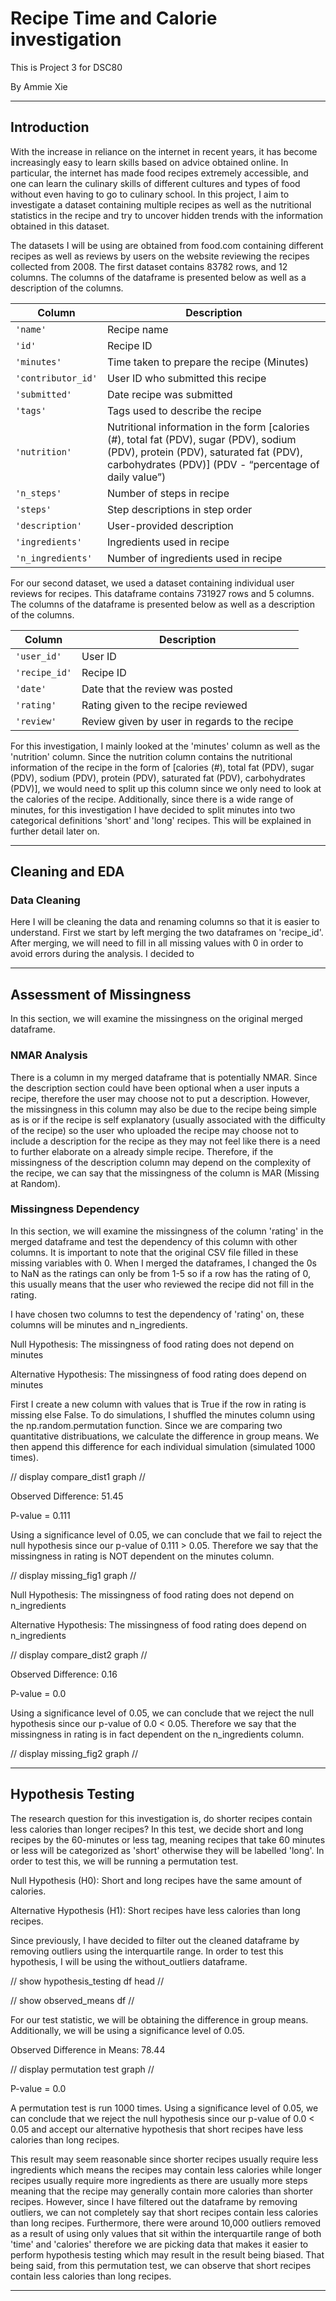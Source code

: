 # Recipe Time and Calorie investigation

This is Project 3 for DSC80

By Ammie Xie

---

## Introduction

With the increase in reliance on the internet in recent years, it has become increasingly easy to learn skills based on advice obtained online. In particular, the internet has made food recipes extremely accessible, and one can learn the culinary skills of different cultures and types of food without even having to go to culinary school. In this project, I aim to investigate a dataset containing multiple recipes as well as the nutritional statistics in the recipe and try to uncover hidden trends with the information obtained in this dataset. 

The datasets I will be using are obtained from food.com containing different recipes as well as reviews by users on the website reviewing the recipes collected from 2008. The first dataset contains 83782 rows, and 12 columns. The columns of the dataframe is presented below as well as a description of the columns. 

|Column	                 |Description|
|---                     |---        |
|`'name'	`            |Recipe name|
|`'id'`	                 |Recipe ID|
|`'minutes'`	         |Time taken to prepare the recipe (Minutes)|
|`'contributor_id'`	     |User ID who submitted this recipe|
|`'submitted'`	            | Date recipe was submitted|
|`'tags'`	              |Tags used to describe the recipe|
|`'nutrition'`	          |Nutritional information in the form [calories (#), total fat (PDV), sugar (PDV), sodium (PDV), protein (PDV), saturated fat (PDV), carbohydrates (PDV)] (PDV - “percentage of daily value”)|
|`'n_steps'`	          |Number of steps in recipe|
|`'steps'`	              |Step descriptions in step order|
|`'description'`	     | User-provided description|
|`'ingredients'`	     | Ingredients used in recipe|
|`'n_ingredients'`	     | Number of ingredients used in recipe|


For our second dataset, we used a dataset containing individual user reviews for recipes. This dataframe contains 731927 rows and 5 columns. The columns of the dataframe is presented below as well as a description of the columns.

|Column|Description|
|---|---|
|`'user_id'`	|User ID|
|`'recipe_id'`	|Recipe ID|
|`'date'`	|Date that the review was posted|
|`'rating'`	|Rating given to the recipe reviewed|
|`'review'`	|Review given by user in regards to the recipe|

For this investigation, I mainly looked at the 'minutes' column as well as the 'nutrition' column. Since the nutrition column contains the nutritional information of the recipe in the form of [calories (#), total fat (PDV), sugar (PDV), sodium (PDV), protein (PDV), saturated fat (PDV), carbohydrates (PDV)], we would need to split up this column since we only need to look at the calories of the recipe. Additionally, since there is a wide range of minutes, for this investigation I have decided to split minutes into two categorical definitions 'short' and 'long' recipes. This will be explained in further detail later on. 

---

## Cleaning and EDA

### Data Cleaning

Here I will be cleaning the data and renaming columns so that it is easier to understand. First we start by left merging the two dataframes on 'recipe_id'. After merging, we will need to fill in all missing values with 0 in order to avoid errors during the analysis. I decided to



---

## Assessment of Missingness

In this section, we will examine the missingness on the original merged dataframe. 

### NMAR Analysis

There is a column in my merged dataframe that is potentially NMAR. Since the description section could have been optional when a user inputs a recipe, therefore the user may choose not to put a description. However, the missingness in this column may also be due to the recipe being simple as is or if the recipe is self explanatory (usually associated with the difficulty of the recipe) so the user who uploaded the recipe may choose not to include a description for the recipe as they may not feel like there is a need to further elaborate on a already simple recipe. Therefore, if the missingness of the description column may depend on the complexity of the recipe, we can say that the missingness of the column is MAR (Missing at Random).

### Missingness Dependency

In this section, we will examine the missingness of the column 'rating' in the merged dataframe and test the dependency of this column with other columns. It is important to note that the original CSV file filled in these missing variables with 0. When I merged the dataframes, I changed the 0s to NaN as the ratings can only be from 1-5 so if a row has the rating of 0, this usually means that the user who reviewed the recipe did not fill in the rating. 

I have chosen two columns to test the dependency of 'rating' on, these columns will be minutes and n_ingredients.

Null Hypothesis: The missingness of food rating does not depend on minutes 

Alternative Hypothesis: The missingness of food rating does depend on minutes

First I create a new column with values that is True if the row in rating is missing else False. To do simulations, I shuffled the minutes column using the np.random.permutation function. Since we are comparing two quantitative distribuations, we calculate the difference in group means. We then append this difference for each individual simulation (simulated 1000 times).

// display compare_dist1 graph // 

Observed Difference: 51.45

P-value = 0.111

Using a significance level of 0.05, we can conclude that we fail to reject the null hypothesis since our p-value of 0.111 > 0.05. Therefore we say that the missingness in rating is NOT dependent on the minutes column.

// display missing_fig1 graph //

Null Hypothesis: The missingness of food rating does not depend on n_ingredients

Alternative Hypothesis: The missingness of food rating does depend on n_ingredients

// display compare_dist2 graph // 

Observed Difference: 0.16

P-value = 0.0

Using a significance level of 0.05, we can conclude that we reject the null hypothesis since our p-value of 0.0 < 0.05. Therefore we say that the missingness in rating is in fact dependent on the n_ingredients column.

// display missing_fig2 graph //

---

## Hypothesis Testing

The research question for this investigation is, do shorter recipes contain less calories than longer recipes? In this test, we decide short and long recipes by the 60-minutes or less tag, meaning recipes that take 60 minutes or less will be categorized as 'short' otherwise they will be labelled 'long'. In order to test this, we will be running a permutation test. 

Null Hypothesis (H0): Short and long recipes have the same amount of calories.

Alternative Hypothesis (H1): Short recipes have less calories than long recipes.

Since previously, I have decided to filter out the cleaned dataframe by removing outliers using the interquartile range. In order to test this hypothesis, I will be using the without_outliers dataframe.

// show hypothesis_testing df head //

// show observed_means df //

For our test statistic, we will be obtaining the difference in group means. Additionally, we will be using a significance level of 0.05.

Observed Difference in Means: 78.44

// display permutation test graph //

P-value = 0.0

A permutation test is run 1000 times. Using a significance level of 0.05, we can conclude that we reject the null hypothesis since our p-value of 0.0 < 0.05 and accept our alternative hypothesis that short recipes have less calories than long recipes.

This result may seem reasonable since shorter recipes usually require less ingredients which means the recipes may contain less calories while longer recipes usually require more ingredients as there are usually more steps meaning that the recipe may generally contain more calories than shorter recipes. However, since I have filtered out the dataframe by removing outliers, we can not completely say that short recipes contain less calories than long recipes. Furthermore, there were around 10,000 outliers removed as a result of using only values that sit within the interquartile range of both 'time' and 'calories' therefore we are picking data that makes it easier to perform hypothesis testing which may result in the result being biased. That being said, from this permutation test, we can observe that short recipes contain less calories than long recipes.

---